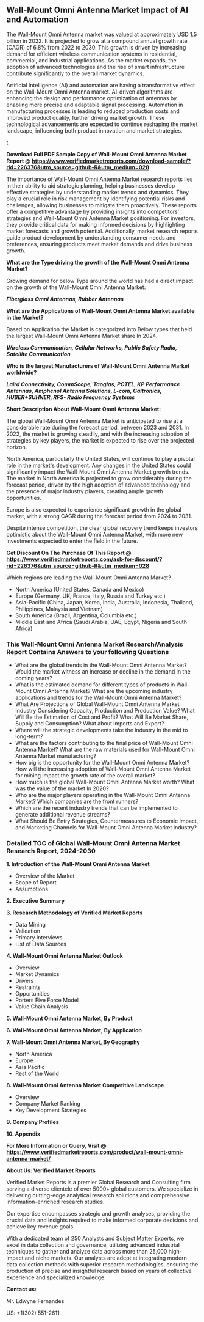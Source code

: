 <h2>Wall-Mount Omni Antenna Market Impact of AI and Automation</h2><p>The Wall-Mount Omni Antenna market was valued at approximately USD 1.5 billion in 2022. It is projected to grow at a compound annual growth rate (CAGR) of 6.8% from 2022 to 2030. This growth is driven by increasing demand for efficient wireless communication systems in residential, commercial, and industrial applications. As the market expands, the adoption of advanced technologies and the rise of smart infrastructure contribute significantly to the overall market dynamics.</p><p>Artificial Intelligence (AI) and automation are having a transformative effect on the Wall-Mount Omni Antenna market. AI-driven algorithms are enhancing the design and performance optimization of antennas by enabling more precise and adaptable signal processing. Automation in manufacturing processes is leading to reduced production costs and improved product quality, further driving market growth. These technological advancements are expected to continue reshaping the market landscape, influencing both product innovation and market strategies.</p>t</p><p id="" class=""><strong>Download Full PDF Sample Copy of Wall-Mount Omni Antenna Market Report @ <a href="https://www.verifiedmarketreports.com/download-sample/?rid=226376&utm_source=github-R&utm_medium=028" target="_blank">https://www.verifiedmarketreports.com/download-sample/?rid=226376&utm_source=github-R&utm_medium=028</a></strong></p><p>The importance of&nbsp;Wall-Mount Omni Antenna Market research reports lies in their ability to aid strategic planning, helping businesses develop effective strategies by understanding market trends and dynamics. They play a crucial role in risk management by identifying potential risks and challenges, allowing businesses to mitigate them proactively. These reports offer a competitive advantage by providing insights into competitors' strategies and Wall-Mount Omni Antenna Market positioning. For investors, they provide critical data for making informed decisions by highlighting market forecasts and growth potential. Additionally, market research reports guide product development by understanding consumer needs and preferences, ensuring products meet market demands and drive business growth.</p><p><strong>What are the&nbsp;Type driving the growth of the Wall-Mount Omni Antenna Market?</strong></p><p id="" class="">Growing demand for below Type around the world has had a direct impact on the growth of the Wall-Mount Omni Antenna Market:</p><em><strong>Fiberglass Omni Antennas, Rubber Antennas</strong></em></p><strong>What are the&nbsp;Applications&nbsp;of Wall-Mount Omni Antenna Market available in the Market?</strong></p><p id="" class="">Based on Application the Market is categorized into Below types that held the largest Wall-Mount Omni Antenna Market share In 2024.</p><em><strong>Wireless Communication, Cellular Networks, Public Safety Radio, Satellite Communication</strong></em></p><strong>Who is the largest Manufacturers of Wall-Mount Omni Antenna Market worldwide?</strong></p><p><em><strong>Laird Connectivity, CommScope, Taoglas, PCTEL, KP Performance Antennas, Amphenol Antenna Solutions, L-com, Galtronics, HUBER+SUHNER, RFS- Radio Frequency Systems</strong></em></p><p id="" class=""><strong>Short Description About Wall-Mount Omni Antenna Market:</strong></p><p>The global Wall-Mount Omni Antenna Market is anticipated to rise at a considerable rate during the forecast period, between 2023 and 2031. In 2022, the market is growing steadily, and with the increasing adoption of strategies by key players, the market is expected to rise over the projected horizon.</p><p>North America, particularly the United States, will continue to play a pivotal role in the market's development. Any changes in the United States could significantly impact the Wall-Mount Omni Antenna Market growth trends. The market in North America is projected to grow considerably during the forecast period, driven by the high adoption of advanced technology and the presence of major industry players, creating ample growth opportunities.</p><p>Europe is also expected to experience significant growth in the global market, with a strong CAGR during the forecast period from 2024 to 2031.</p><p>Despite intense competition, the clear global recovery trend keeps investors optimistic about the Wall-Mount Omni Antenna Market, with more new investments expected to enter the field in the future.</p><p id="" class=""><strong>Get Discount On The Purchase Of This Report @ <a href="https://www.verifiedmarketreports.com/ask-for-discount/?rid=226376&utm_source=github-R&utm_medium=028" target="_blank">https://www.verifiedmarketreports.com/ask-for-discount/?rid=226376&utm_source=github-R&utm_medium=028</a></strong></p>Which regions are leading the Wall-Mount Omni Antenna Market?</p><ul><li>North America (United States, Canada and Mexico)</li><li>Europe (Germany, UK, France, Italy, Russia and Turkey etc.)</li><li>Asia-Pacific (China, Japan, Korea, India, Australia, Indonesia, Thailand, Philippines, Malaysia and Vietnam)</li><li>South America (Brazil, Argentina, Columbia etc.)</li><li>Middle East and Africa (Saudi Arabia, UAE, Egypt, Nigeria and South Africa)</li></ul><h3 id="" class="">This Wall-Mount Omni Antenna Market Research/Analysis Report Contains Answers to your following Questions</h3><ul><li>What are the global trends in the Wall-Mount Omni Antenna Market? Would the market witness an increase or decline in the demand in the coming years?</li><li>What is the estimated demand for different types of products in Wall-Mount Omni Antenna Market? What are the upcoming industry applications and trends for the Wall-Mount Omni Antenna Market?</li><li>What Are Projections of Global Wall-Mount Omni Antenna Market Industry Considering Capacity, Production and Production Value? What Will Be the Estimation of Cost and Profit? What Will Be Market Share, Supply and Consumption? What about imports and Export?</li><li>Where will the strategic developments take the industry in the mid to long-term?</li><li>What are the factors contributing to the final price of Wall-Mount Omni Antenna Market? What are the raw materials used for Wall-Mount Omni Antenna Market manufacturing?</li><li>How big is the opportunity for the Wall-Mount Omni Antenna Market? How will the increasing adoption of Wall-Mount Omni Antenna Market for mining impact the growth rate of the overall market?</li><li>How much is the global Wall-Mount Omni Antenna Market worth? What was the value of the market In 2020?</li><li>Who are the major players operating in the Wall-Mount Omni Antenna Market? Which companies are the front runners?</li><li>Which are the recent industry trends that can be implemented to generate additional revenue streams?</li><li>What Should Be Entry Strategies, Countermeasures to Economic Impact, and Marketing Channels for Wall-Mount Omni Antenna Market Industry?</li></ul><h3 id="" class="">Detailed TOC of Global Wall-Mount Omni Antenna Market Research Report, 2024-2030</h3><p id="" class=""><strong>1. Introduction of the Wall-Mount Omni Antenna Market</strong></p><ul><li>Overview of the Market</li><li>Scope of Report</li><li>Assumptions</li></ul><p id="" class=""><strong>2. Executive Summary</strong></p><p id="" class=""><strong>3. Research Methodology of Verified Market Reports</strong></p><ul><li>Data Mining</li><li>Validation</li><li>Primary Interviews</li><li>List of Data Sources</li></ul><p id="" class=""><strong>4. Wall-Mount Omni Antenna Market Outlook</strong></p><ul><li>Overview</li><li>Market Dynamics</li><li>Drivers</li><li>Restraints</li><li>Opportunities</li><li>Porters Five Force Model</li><li>Value Chain Analysis</li></ul><p id="" class=""><strong>5. Wall-Mount Omni Antenna Market, By Product</strong></p><p id="" class=""><strong>6. Wall-Mount Omni Antenna Market, By Application</strong></p><p id="" class=""><strong>7. Wall-Mount Omni Antenna Market, By Geography</strong></p><ul><li>North America</li><li>Europe</li><li>Asia Pacific</li><li>Rest of the World</li></ul><p id="" class=""><strong>8. Wall-Mount Omni Antenna Market Competitive Landscape</strong></p><ul><li>Overview</li><li>Company Market Ranking</li><li>Key Development Strategies</li></ul><p id="" class=""><strong>9. Company Profiles</strong></p><p id="" class=""><strong>10. Appendix</strong></p><p id="" class=""><strong>For More Information or Query, Visit @ <a href="https://www.verifiedmarketreports.com/product/wall-mount-omni-antenna-market/" target="_blank">https://www.verifiedmarketreports.com/product/wall-mount-omni-antenna-market/</a></strong></p><p id="" class=""><strong>About Us: Verified Market Reports</strong></p><p id="" class="">Verified Market Reports is a premier Global Research and Consulting firm serving a diverse clientele of over 5000+ global customers. We specialize in delivering cutting-edge analytical research solutions and comprehensive information-enriched research studies.</p><p id="" class="">Our expertise encompasses strategic and growth analyses, providing the crucial data and insights required to make informed corporate decisions and achieve key revenue goals.</p><p id="" class="">With a dedicated team of 250 Analysts and Subject Matter Experts, we excel in data collection and governance, utilizing advanced industrial techniques to gather and analyze data across more than 25,000 high-impact and niche markets. Our analysts are adept at integrating modern data collection methods with superior research methodologies, ensuring the production of precise and insightful research based on years of collective experience and specialized knowledge.</p><p id="" class=""><strong>Contact us:</strong></p><p id="" class="">Mr. Edwyne Fernandes</p><p id="" class="">US: +1(302) 551-2611</p>
